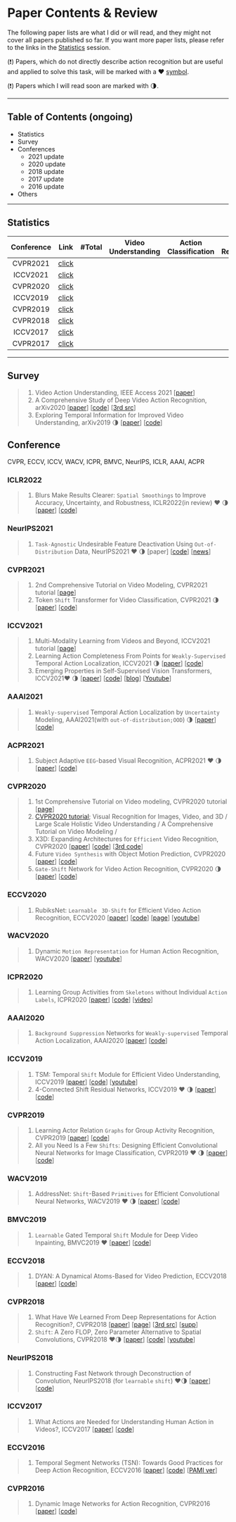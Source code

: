 # Paper Contents & Review 

The following paper lists are what I did or will read, and they might not cover all papers published so far. If you want more paper lists, please refer to the links in the [Statistics](#Statistics) session.

(:exclamation:) Papers, which do not directly describe action recognition but are useful and applied to solve this task, will be marked with a :heart: [symbol](https://github.com/onmyway133/emoji/blob/master/README.md). 

(:exclamation:) Papers which I will read soon are marked with  :last_quarter_moon:. 



---

## Table of Contents (ongoing)

* Statistics 
* Survey 
* Conferences 
  * 2021 update 
  * 2020 update 
  * 2018 update 
  * 2017 update 
  * 2016 update
* Others 

---

## Statistics 

| Conference  | Link | #Total | Video Understanding | Action Classification | Action Recognition | Activity Recognition | Motion Prediction |
|:-:           |:-:   |:-:|:-:|:-:|:-:|:-:|:-:           |
| CVPR2021 | [click](https://openaccess.thecvf.com/CVPR2021) |  |  |  |  |  |  |
| ICCV2021 | [click](https://openaccess.thecvf.com/ICCV2021) |  |  |  |  |  |  |
| CVPR2020 | [click](https://openaccess.thecvf.com/CVPR2020) |  |  |  |  |  |  |
| ICCV2019 | [click](https://openaccess.thecvf.com/ICCV2019) |  |  |  |  |  |  |
| CVPR2019 | [click](https://openaccess.thecvf.com/CVPR2019) |  |  |  |  |  |  |
| CVPR2018 | [click](https://openaccess.thecvf.com/CVPR2018) |  |  |  |  |  |  |
| ICCV2017 | [click](https://openaccess.thecvf.com/ICCV2017) |  |  |  |  |  |  |
| CVPR2017 | [click](https://openaccess.thecvf.com/CVPR2017) |  |  |  |  |  |  |



---

## Survey 

> 1. Video Action Understanding, IEEE Access 2021​ [[paper](https://ieeexplore.ieee.org/abstract/document/9548074)]
> 2. A Comprehensive Study of Deep Video Action Recognition, arXiv2020 [[paper](https://arxiv.org/abs/2012.06567v1)] [[code](https://paperswithcode.com/paper/a-comprehensive-study-of-deep-video-action)] [[3rd src](https://bryanyzhu.github.io/videomodeling.github.io/)]
> 3. Exploring Temporal Information for Improved Video Understanding, arXiv2019 :last_quarter_moon: [[paper](https://arxiv.org/abs/1905.10654)] [[code](https://github.com/bryanyzhu/Hidden-Two-Stream?utm_source=catalyzex.com)]



## Conference

CVPR, ECCV, ICCV, WACV, ICPR, BMVC, NeurIPS, ICLR, AAAI, ACPR 



### ICLR2022

> 1. Blurs Make Results Clearer: ```Spatial Smoothings``` to Improve Accuracy, Uncertainty, and Robustness, ICLR2022(in review) :heart: :last_quarter_moon:  [[paper](https://arxiv.org/abs/2105.12639v1)] [[code](https://github.com/xxxnell/spatial-smoothing)]



### NeurIPS2021

> 1. ```Task-Agnostic``` Undesirable Feature Deactivation Using ```Out-of-Distribution``` Data, NeurIPS2021  :heart: :last_quarter_moon:  [paper] [[code](https://github.com/kaist-dmlab/TAUFE)] [[news](http://www.aitimes.kr/news/articleView.html?idxno=22895)]



### CVPR2021

> 1. 2nd  Comprehensive Tutorial on Video Modeling, CVPR2021 tutorial [[page](https://bryanyzhu.github.io/video-cvpr2021/)]
> 2. Token ```Shift``` Transformer for Video Classification, CVPR2021 :last_quarter_moon: [[paper](https://arxiv.org/abs/2108.02432v1)] [[code](https://paperswithcode.com/paper/token-shift-transformer-for-video)]



### ICCV2021

> 1. Multi-Modality Learning from Videos and Beyond, ICCV2021 tutorial [[page](https://bryanyzhu.github.io/mm-iccv2021/)]
> 2. Learning Action Completeness From Points for ```Weakly-Supervised``` Temporal Action Localization, ICCV2021 :last_quarter_moon: [[paper](https://openaccess.thecvf.com/content/ICCV2021/html/Lee_Learning_Action_Completeness_From_Points_for_Weakly-Supervised_Temporal_Action_Localization_ICCV_2021_paper.html)] [[code](https://paperswithcode.com/paper/learning-action-completeness-from-points-for)]
> 3. Emerging Properties in Self-Supervised Vision Transformers, ICCV2021:heart: :last_quarter_moon:  [[paper](https://arxiv.org/abs/2104.14294)] [[code](https://github.com/facebookresearch/dino)] [[blog](https://ai.facebook.com/blog/dino-paws-computer-vision-with-self-supervised-transformers-and-10x-more-efficient-training/)] [[Youtube](https://www.youtube.com/watch?v=h3ij3F3cPIk)]



### AAAI2021 

> 1. ```Weakly-supervised``` Temporal Action Localization by ```Uncertainty``` Modeling, AAAI2021(with ```out-of-distribution;OOD```)  :last_quarter_moon: [[paper](https://arxiv.org/abs/2006.07006)] [[code](https://paperswithcode.com/paper/background-modeling-via-uncertainty)]



### ACPR2021 

> 1. Subject Adaptive ```EEG```-based Visual Recognition, ACPR2021 :heart: :last_quarter_moon:  [[paper](https://arxiv.org/abs/2110.13470)] [[code](https://paperswithcode.com/paper/subject-adaptive-eeg-based-visual-recognition)]



### CVPR2020

> 1. 1st Comprehensive Tutorial on Video modeling, CVPR2020 tutorial [[page](https://bryanyzhu.github.io/videomodeling.github.io/)]
> 2. [CVPR2020 tutorial](https://cvpr2020.thecvf.com/program/tutorials); Visual Recognition for Images, Video, and 3D / Large Scale Holistic Video Understanding / A Comprehensive Tutorial on Video Modeling / 
> 3. X3D: Expanding Architectures for ```Efficient``` Video Recognition, CVPR2020 [[paper](https://openaccess.thecvf.com/content_CVPR_2020/html/Feichtenhofer_X3D_Expanding_Architectures_for_Efficient_Video_Recognition_CVPR_2020_paper.html)] [[code](https://paperswithcode.com/paper/x3d-expanding-architectures-for-efficient)] [[3rd code](https://reposhub.com/python/deep-learning/kkahatapitiya-X3D-Multigrid.html)]
> 4. Future ```Video Synthesis``` with Object Motion Prediction, CVPR2020 [[paper](https://openaccess.thecvf.com/content_CVPR_2020/html/Wu_Future_Video_Synthesis_With_Object_Motion_Prediction_CVPR_2020_paper.html)] [[code](https://paperswithcode.com/paper/future-video-synthesis-with-object-motion)]
> 5. ```Gate-Shift``` Network for Video Action Recognition, CVPR2020 :last_quarter_moon: [[paper](https://openaccess.thecvf.com/content_CVPR_2020/html/Sudhakaran_Gate-Shift_Networks_for_Video_Action_Recognition_CVPR_2020_paper.html)] [[code](https://paperswithcode.com/paper/gate-shift-networks-for-video-action)]



### ECCV2020 

> 1. RubiksNet: ```Learnable ``` ```3D-Shift``` for Efficient Video Action Recognition, ECCV2020 [[paper](https://stanfordvl.github.io/rubiksnet-site//assets/eccv20.pdf)] [[code](https://github.com/StanfordVL/RubiksNet)] [[page](https://stanfordvl.github.io/rubiksnet-site/)] [[youtube](https://youtu.be/NSnx4ueEQow)]



### WACV2020 

> 1. Dynamic ```Motion Representation``` for Human Action Recognition, WACV2020 [[paper](https://openaccess.thecvf.com/content_WACV_2020/html/Asghari-Esfeden_Dynamic_Motion_Representation_for_Human_Action_Recognition_WACV_2020_paper.html)] [[youtube](https://youtu.be/zZDhauFsOUo?t=1101)]



### ICPR2020

> 1. Learning Group Activities from ```Skeletons``` without Individual ```Action Labels```, ICPR2020 [[paper](https://ieeexplore.ieee.org/document/9413195)] [[code](https://github.com/fabiozappo/SkeletonGroupActivityRecognition)] [[video](https://underline.io/lecture/12516-2894---learning-group-activities-from-skeletons-without-individual-action-labels)]



### AAAI2020

> 1. ```Background Suppression``` Networks for ```Weakly-supervised``` Temporal Action Localization, AAAI2020 [[paper](https://ojs.aaai.org/index.php/AAAI/article/view/6793)] [[code](https://paperswithcode.com/paper/background-suppression-network-for-weakly)]



### ICCV2019 

> 1. TSM: Temporal ```Shift``` Module for Efficient Video Understanding, ICCV2019 [[paper](https://openaccess.thecvf.com/content_ICCV_2019/html/Lin_TSM_Temporal_Shift_Module_for_Efficient_Video_Understanding_ICCV_2019_paper.html)] [[code](https://paperswithcode.com/paper/temporal-shift-module-for-efficient-video)] [[youtube](https://youtu.be/4BwXOcLqrGk)]
> 2. 4-Connected Shift Residual Networks, ICCV2019 :heart: :last_quarter_moon:  [[paper](https://openaccess.thecvf.com/content_ICCVW_2019/papers/NeurArch/Brown_4-Connected_Shift_Residual_Networks_ICCVW_2019_paper.pdf)] [[code](https://paperswithcode.com/paper/4-connected-shift-residual-networks)] 



### CVPR2019

> 1. Learning Actor Relation ```Graphs``` for Group Activity Recognition, CVPR2019 [[paper](https://openaccess.thecvf.com/content_CVPR_2019/html/Wu_Learning_Actor_Relation_Graphs_for_Group_Activity_Recognition_CVPR_2019_paper.html)] [[code](https://paperswithcode.com/paper/learning-actor-relation-graphs-for-group)]
> 2. All you Need Is a Few ```Shifts```: Designing Efficient Convolutional Neural Networks for Image Classification, CVPR2019 :heart: :last_quarter_moon: [[paper](https://openaccess.thecvf.com/content_CVPR_2019/html/Chen_All_You_Need_Is_a_Few_Shifts_Designing_Efficient_Convolutional_CVPR_2019_paper.html)] [[code](https://paperswithcode.com/paper/all-you-need-is-a-few-shifts-designing)]



### WACV2019

> 1. AddressNet: ```Shift```-Based ```Primitives``` for Efficient Convolutional Neural Networks, WACV2019  :heart: :last_quarter_moon:  [[paper](https://ieeexplore.ieee.org/abstract/document/8658953)] [[code](https://github.com/yihui-he/channel-pruning?utm_source=catalyzex.com)]



### BMVC2019

> 1. ```Learnable``` Gated Temporal ```Shift``` Module for Deep Video Inpainting, BMVC2019 :heart:  [[paper](https://arxiv.org/abs/1907.01131)] [[code](https://paperswithcode.com/paper/learnable-gated-temporal-shift-module-for)]



### ECCV2018 

> 1. DYAN: A Dynamical Atoms-Based for Video Prediction, ECCV2018 [[paper](https://openaccess.thecvf.com/content_ECCV_2018/html/Wenqian_Liu_DYAN_A_Dynamical_ECCV_2018_paper.html)] [[code](https://github.com/liuem607/DYAN)]



### CVPR2018

> 1. What Have We Learned From Deep Representations for Action Recognition?, CVPR2018 [[paper](https://openaccess.thecvf.com/content_cvpr_2018/html/Feichtenhofer_What_Have_We_CVPR_2018_paper.html)] [[page](https://feichtenhofer.github.io/)] [[3rd src](https://feichtenhofer.github.io/pubs/Feichtenhofer_Actions_FVT_2017.pdf)] [[supp](http://feichtenhofer.github.io/action_vis.pdf?utm_source=catalyzex.com)]
> 2. ```Shift```: A Zero FLOP, Zero Parameter Alternative to Spatial Convolutions, CVPR2018 :heart::last_quarter_moon:  [[paper](https://openaccess.thecvf.com/content_cvpr_2018/html/Wu_Shift_A_Zero_CVPR_2018_paper.html)] [[code](https://paperswithcode.com/paper/shift-a-zero-flop-zero-parameter-alternative)] [[youtube](https://youtu.be/op9IBox_TTc?t=2544)]



### NeurIPS2018

> 1. Constructing Fast Network through Deconstruction of Convolution, NeurIPS2018 (for ```learnable``` ```shift```) :heart::last_quarter_moon: [[paper](https://proceedings.neurips.cc/paper/2018/hash/9719a00ed0c5709d80dfef33795dcef3-Abstract.html)] [[code](https://paperswithcode.com/paper/constructing-fast-network-through)]



### ICCV2017

> 1. What Actions are Needed for Understanding Human Action in Videos?, ICCV2017 [[paper](https://openaccess.thecvf.com/content_iccv_2017/html/Sigurdsson_What_Actions_Are_ICCV_2017_paper.html)] [[code](https://paperswithcode.com/paper/what-actions-are-needed-for-understanding)]



### ECCV2016

> 1. Temporal Segment Networks (TSN): Towards Good Practices for Deep Action Recognition, ECCV2016 [[paper](https://arxiv.org/abs/1608.00859v1)] [[code](https://paperswithcode.com/paper/temporal-segment-networks-towards-good)] [[PAMI ver](https://ieeexplore.ieee.org/abstract/document/8454294)]



### CVPR2016

> 1. Dynamic Image Networks for Action Recognition, CVPR2016 [[paper](https://ieeexplore.ieee.org/document/7780700)] [[code](https://github.com/DoranLyong/dynamic-images-for-action-recognition)]
